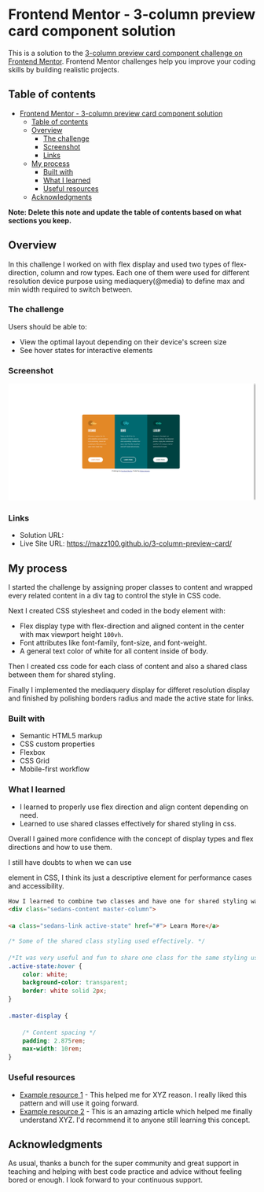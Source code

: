 # Frontend Mentor - 3-column preview card component solution

This is a solution to the [3-column preview card component challenge on Frontend Mentor](https://www.frontendmentor.io/challenges/3column-preview-card-component-pH92eAR2-). Frontend Mentor challenges help you improve your coding skills by building realistic projects. 

## Table of contents

- [Frontend Mentor - 3-column preview card component solution](#frontend-mentor---3-column-preview-card-component-solution)
  - [Table of contents](#table-of-contents)
  - [Overview](#overview)
    - [The challenge](#the-challenge)
    - [Screenshot](#screenshot)
    - [Links](#links)
  - [My process](#my-process)
    - [Built with](#built-with)
    - [What I learned](#what-i-learned)
    - [Useful resources](#useful-resources)
  - [Acknowledgments](#acknowledgments)

**Note: Delete this note and update the table of contents based on what sections you keep.**

## Overview
In this challenge I worked on with flex display and used two types of flex-direction, column and row types. Each one of them were used for different resolution device purpose using mediaquery(@media) to define max and min width required to switch between.

### The challenge

Users should be able to:

- View the optimal layout depending on their device's screen size
- See hover states for interactive elements

### Screenshot

![](./3-columnscreenshot.png)



### Links

- Solution URL: 
- Live Site URL: https://mazz100.github.io/3-column-preview-card/

## My process
I started the challenge by assigning proper classes to content and wrapped every related content in a div tag to control the style in CSS code. 

Next I created CSS stylesheet and coded in the body element with:

- Flex display type with flex-direction and aligned content in the center with max viewport height ```100vh```.
- Font attributes like font-family, font-size, and font-weight.
- A general text color of white for all content inside of body.

Then I created css code for each class of content and also a shared class between them for shared styling.

Finally I implemented the mediaquery display for differet resolution display and finished by polishing borders radius and made the active state for links.

### Built with

- Semantic HTML5 markup
- CSS custom properties
- Flexbox
- CSS Grid
- Mobile-first workflow


### What I learned

- I learned to properly use flex direction and align content depending on need.
- Learned to use shared classes effectively for shared styling in css.

Overall I gained more confidence with the concept of display types and flex directions and how to use them.

I still have doubts to when we can use <main> element in CSS, I think its just a descriptive element for performance cases and accessibility.


```HTML
How I learned to combine two classes and have one for shared styling was very helpful and great to know although I am not sure if this is the best stracture to write it. 
<div class="sedans-content master-column">

<a class="sedans-link active-state" href="#"> Learn More</a>
```
```CSS
/* Some of the shared class styling used effectively. */

/*It was very useful and fun to share one class for the same styling used for them, and most importantly, it was more effective and clean. I am still open to every piece of feedback, and I am sure there are better ways to use it and take advantage of it.*/
.active-state:hover {
    color: white;
    background-color: transparent;
    border: white solid 2px;
}

.master-display {

    /* Content spacing */
    padding: 2.875rem;
    max-width: 10rem;
}

```

### Useful resources

- [Example resource 1](https://www.example.com) - This helped me for XYZ reason. I really liked this pattern and will use it going forward.
- [Example resource 2](https://www.example.com) - This is an amazing article which helped me finally understand XYZ. I'd recommend it to anyone still learning this concept.


## Acknowledgments

As usual, thanks a bunch for the super community and great support in teaching and helping with best code practice and advice without feeling bored or enough. I look forward to your continuous support.

